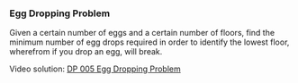 ### Egg Dropping Problem
Given a certain number of eggs and a certain number of floors, find the minimum number of egg drops required in order to identify the lowest floor, wherefrom if you drop an egg, will break.

Video solution: [DP 005 Egg Dropping Problem](https://youtu.be/CKl2CWqh298)
